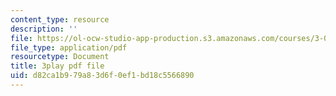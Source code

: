 ```yaml
---
content_type: resource
description: ''
file: https://ol-ocw-studio-app-production.s3.amazonaws.com/courses/3-091sc-introduction-to-solid-state-chemistry-fall-2010/d82ca1b979a83d6f0ef1bd18c5566890_YwKqzngTcLw.pdf
file_type: application/pdf
resourcetype: Document
title: 3play pdf file
uid: d82ca1b9-79a8-3d6f-0ef1-bd18c5566890
---
```


